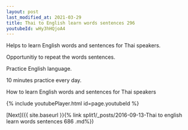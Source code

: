 ```yaml
---
layout: post
last_modified_at: 2021-03-29
title: Thai to English learn words sentences 296 
youtubeId: wHy3hHQjoA4
---
```

 
 
Helps to learn English words and sentences for Thai speakers.

Opportunitiy to repeat the words sentences. 

Practice English language. 
 
10 minutes practice every day. 
 
How to learn English words and sentences for Thai speakers 
 
{% include youtubePlayer.html id=page.youtubeId %}
 
 
[Next]({{ site.baseurl }}{% link  split1/_posts/2016-09-13-Thai to english learn words sentences 686 .md%})
 
